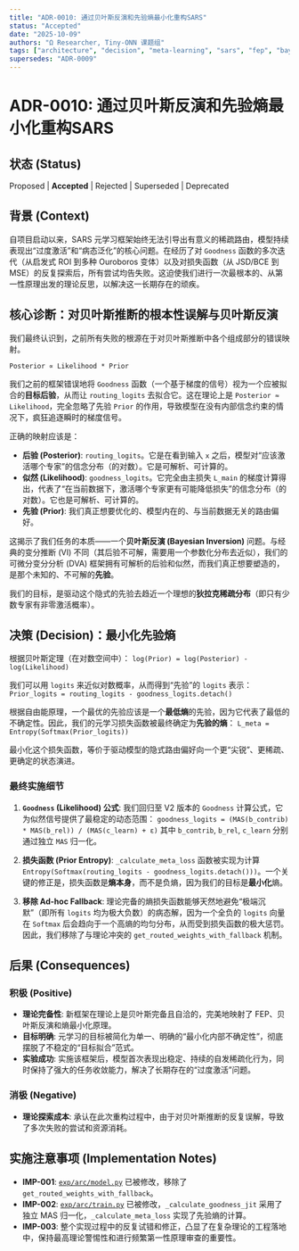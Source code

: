 ```yaml
---
title: "ADR-0010: 通过贝叶斯反演和先验熵最小化重构SARS"
status: "Accepted"
date: "2025-10-09"
authors: "Ω Researcher, Tiny-ONN 课题组"
tags: ["architecture", "decision", "meta-learning", "sars", "fep", "bayesian-inversion"]
supersedes: "ADR-0009"
---
```


# ADR-0010: 通过贝叶斯反演和先验熵最小化重构SARS

## 状态 (Status)

Proposed | **Accepted** | Rejected | Superseded | Deprecated

## 背景 (Context)

自项目启动以来，SARS 元学习框架始终无法引导出有意义的稀疏路由，模型持续表现出“过度激活”和“病态泛化”的核心问题。在经历了对 `Goodness` 函数的多次迭代（从启发式 ROI 到多种 Ouroboros 变体）以及对损失函数（从 JSD/BCE 到 MSE）的反复探索后，所有尝试均告失败。这迫使我们进行一次最根本的、从第一性原理出发的理论反思，以解决这一长期存在的顽疾。

## 核心诊断：对贝叶斯推断的根本性误解与贝叶斯反演

我们最终认识到，之前所有失败的根源在于对贝叶斯推断中各个组成部分的错误映射。

`Posterior ∝ Likelihood * Prior`

我们之前的框架错误地将 `Goodness` 函数（一个基于梯度的信号）视为一个应被拟合的**目标后验**，从而让 `routing_logits` 去拟合它。这在理论上是 `Posterior ≈ Likelihood`，完全忽略了先验 `Prior` 的作用，导致模型在没有内部信念约束的情况下，疯狂追逐瞬时的梯度信号。

正确的映射应该是：

- **后验 (Posterior)**: `routing_logits`。它是在看到输入 `x` 之后，模型对“应该激活哪个专家”的信念分布（的对数）。它是可解析、可计算的。
- **似然 (Likelihood)**: `goodness_logits`。它完全由主损失 `L_main` 的梯度计算得出，代表了“在当前数据下，激活哪个专家更有可能降低损失”的信念分布（的对数）。它也是可解析、可计算的。
- **先验 (Prior)**: 我们真正想要优化的、模型内在的、与当前数据无关的路由偏好。

这揭示了我们任务的本质——一个**贝叶斯反演 (Bayesian Inversion)** 问题。与经典的变分推断 (VI) 不同（其后验不可解，需要用一个参数化分布去近似），我们的可微分变分分析 (DVA) 框架拥有可解析的后验和似然，而我们真正想要塑造的，是那个未知的、不可解的**先验**。

我们的目标，是驱动这个隐式的先验去趋近一个理想的**狄拉克稀疏分布**（即只有少数专家有非零激活概率）。

## 决策 (Decision)：最小化先验熵

根据贝叶斯定理（在对数空间中）：
`log(Prior) = log(Posterior) - log(Likelihood)`

我们可以用 `logits` 来近似对数概率，从而得到“先验”的 `logits` 表示：
`Prior_logits = routing_logits - goodness_logits.detach()`

根据自由能原理，一个最优的先验应该是一个**最低熵**的先验，因为它代表了最低的不确定性。因此，我们的元学习损失函数被最终确定为**先验的熵**：
`L_meta = Entropy(Softmax(Prior_logits))`

最小化这个损失函数，等价于驱动模型的隐式路由偏好向一个更“尖锐”、更稀疏、更确定的状态演进。

### 最终实施细节

1. **`Goodness` (Likelihood) 公式**: 我们回归至 V2 版本的 `Goodness` 计算公式，它为似然信号提供了最稳定的动态范围：
    `goodness_logits = (MAS(b_contrib) * MAS(b_rel)) / (MAS(c_learn) + ε)`
    其中 `b_contrib`, `b_rel`, `c_learn` 分别通过独立 `MAS` 归一化。

2. **损失函数 (Prior Entropy)**: `_calculate_meta_loss` 函数被实现为计算 `Entropy(Softmax(routing_logits - goodness_logits.detach()))`。一个关键的修正是，损失函数是**熵本身**，而不是负熵，因为我们的目标是**最小化**熵。

3. **移除 Ad-hoc Fallback**: 理论完备的熵损失函数能够天然地避免“极端沉默”（即所有 `logits` 均为极大负数）的病态解，因为一个全负的 `logits` 向量在 `Softmax` 后会趋向于一个高熵的均匀分布，从而受到损失函数的极大惩罚。因此，我们移除了与理论冲突的 `get_routed_weights_with_fallback` 机制。

## 后果 (Consequences)

### 积极 (Positive)

- **理论完备性**: 新框架在理论上是贝叶斯完备且自洽的，完美地映射了 FEP、贝叶斯反演和熵最小化原理。
- **目标明确**: 元学习的目标被简化为单一、明确的“最小化内部不确定性”，彻底摆脱了不稳定的“目标拟合”范式。
- **实验成功**: 实施该框架后，模型首次表现出稳定、持续的自发稀疏化行为，同时保持了强大的任务收敛能力，解决了长期存在的“过度激活”问题。

### 消极 (Negative)

- **理论探索成本**: 承认在此次重构过程中，由于对贝叶斯推断的反复误解，导致了多次失败的尝试和资源消耗。

## 实施注意事项 (Implementation Notes)

- **IMP-001**: [`exp/arc/model.py`](exp/arc/model.py) 已被修改，移除了 `get_routed_weights_with_fallback`。
- **IMP-002**: [`exp/arc/train.py`](exp/arc/train.py) 已被修改，`_calculate_goodness_jit` 采用了独立 MAS 归一化，`_calculate_meta_loss` 实现了先验熵的计算。
- **IMP-003**: 整个实现过程中的反复试错和修正，凸显了在复杂理论的工程落地中，保持最高理论警惕性和进行频繁第一性原理审查的重要性。
